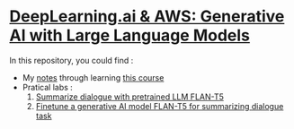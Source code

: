 # [DeepLearning.ai \& AWS: Generative AI with Large Language Models]([https://www.coursera.org/learn/generative-ai-with-llms?)

In this repository, you could find :

- My [notes](Coursera_GenAI.md) through learning [this course]([https://www.coursera.org/learn/generative-ai-with-llms?)
- Pratical labs :
	1. [Summarize dialogue with pretrained LLM FLAN-T5](Lab/Lab1_summarize_dialogue.ipynb)
	2. [Finetune a generative AI model FLAN-T5 for summarizing dialogue task](Lab/Lab2_fine_tune_generative_ai_model.ipynb)

